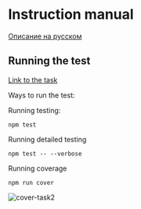 # Instruction manual

[Описание на русском](https://github.com/Maks-T/NodeJS-4Q2021/blob/Ciphering-CLI-Tool/README_RU.md)

## Running the test

[Link to the task](https://github.com/rolling-scopes-school/basic-nodejs-course/blob/master/descriptions/testing.md)

Ways to run the test:

Running testing:

```
npm test

```

Running detailed testing

```
npm test -- --verbose

```

Running coverage

```
npm run cover

```

![cover-task2](https://user-images.githubusercontent.com/28530542/142759984-5b0fb578-6584-4148-b4c8-4b25f0df62dc.PNG)
